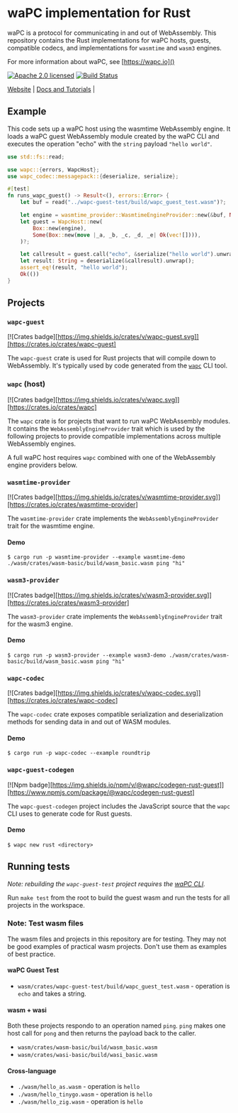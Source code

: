 # waPC implementation for Rust

waPC is a protocol for communicating in and out of WebAssembly. This repository contains the Rust implementations for waPC hosts, guests, compatible codecs, and implementations for `wasmtime` and `wasm3` engines.

For more information about waPC, see [https://wapc.io]()

[![Apache 2.0 licensed][license]][license-url]
[![Build Status][actions-badge]][actions-url]

[license]: https://img.shields.io/github/license/wapc/wapc-rs
[license-url]: https://github.com/wapc/wapc-rs/blob/master/LICENSE
[actions-badge]: https://github.com/wapc/wapc-rs/workflows/CI/badge.svg
[actions-url]: https://github.com/wapc/wapc-rs/actions?query=workflow%3ACI+branch%3Amaster

[Website](https://wapc.io) |
[Docs and Tutorials](https://wapc.io/docs/) |

## Example

This code sets up a waPC host using the wasmtime WebAssembly engine. It loads a waPC guest WebAssembly module created by the waPC CLI and executes the operation "echo" with the `string` payload `"hello world"`.

```rs
use std::fs::read;

use wapc::{errors, WapcHost};
use wapc_codec::messagepack::{deserialize, serialize};

#[test]
fn runs_wapc_guest() -> Result<(), errors::Error> {
    let buf = read("../wapc-guest-test/build/wapc_guest_test.wasm")?;

    let engine = wasmtime_provider::WasmtimeEngineProvider::new(&buf, None)?;
    let guest = WapcHost::new(
        Box::new(engine),
        Some(Box::new(move |_a, _b, _c, _d, _e| Ok(vec![]))),
    )?;

    let callresult = guest.call("echo", &serialize("hello world").unwrap())?;
    let result: String = deserialize(&callresult).unwrap();
    assert_eq!(result, "hello world");
    Ok(())
}
```

## Projects

### `wapc-guest`

[![Crates badge][https://img.shields.io/crates/v/wapc-guest.svg]][https://crates.io/crates/wapc-guest]

The `wapc-guest` crate is used for Rust projects that will compile down to WebAssembly. It's typically used by code generated from the [`wapc`](https://github.com/wapc/cli) CLI tool.

### `wapc` (host)

[![Crates badge][https://img.shields.io/crates/v/wapc.svg]][https://crates.io/crates/wapc]

The `wapc` crate is for projects that want to run waPC WebAssembly modules. It contains the `WebAssemblyEngineProvider` trait which is used by the following projects to provide compatible implementations across multiple WebAssembly engines.

A full waPC host requires `wapc` combined with one of the WebAssembly engine providers below.

### `wasmtime-provider`

[![Crates badge][https://img.shields.io/crates/v/wasmtime-provider.svg]][https://crates.io/crates/wasmtime-provider]

The `wasmtime-provider` crate implements the `WebAssemblyEngineProvider` trait for the wasmtime engine.

#### Demo

```console
$ cargo run -p wasmtime-provider --example wasmtime-demo ./wasm/crates/wasm-basic/build/wasm_basic.wasm ping "hi"
```

### `wasm3-provider`

[![Crates badge][https://img.shields.io/crates/v/wasm3-provider.svg]][https://crates.io/crates/wasm3-provider]

The `wasm3-provider` crate implements the `WebAssemblyEngineProvider` trait for the wasm3 engine.

#### Demo

```console
$ cargo run -p wasm3-provider --example wasm3-demo ./wasm/crates/wasm-basic/build/wasm_basic.wasm ping "hi"
```

### `wapc-codec`

[![Crates badge][https://img.shields.io/crates/v/wapc-codec.svg]][https://crates.io/crates/wapc-codec]

The `wapc-codec` crate exposes compatible serialization and deserialization methods for sending data in and out of WASM modules.

#### Demo

```console
$ cargo run -p wapc-codec --example roundtrip
```

### `wapc-guest-codegen`

[![Npm badge][https://img.shields.io/npm/v/@wapc/codegen-rust-guest]][https://www.npmjs.com/package/@wapc/codegen-rust-guest]

The `wapc-guest-codegen` project includes the JavaScript source that the `wapc` CLI uses to generate code for Rust guests.

#### Demo

```console
$ wapc new rust <directory>
```

## Running tests

_Note: rebuilding the `wapc-guest-test` project requires the [waPC CLI](https://wapc.io)._

Run `make test` from the root to build the guest wasm and run the tests for all projects in the workspace.

### Note: Test wasm files

The wasm files and projects in this repository are for testing. They may not be good examples of practical wasm projects. Don't use them as examples of best practice.

#### waPC Guest Test

- `wasm/crates/wapc-guest-test/build/wapc_guest_test.wasm` - operation is `echo` and takes a string.

#### wasm + wasi

Both these projects respondo to an operation named `ping`. `ping` makes one host call for `pong` and then returns the payload back to the caller.

- `wasm/crates/wasm-basic/build/wasm_basic.wasm`
- `wasm/crates/wasi-basic/build/wasi_basic.wasm`

#### Cross-language

- `./wasm/hello_as.wasm` - operation is `hello`
- `./wasm/hello_tinygo.wasm` - operation is `hello`
- `./wasm/hello_zig.wasm` - operation is `hello`
